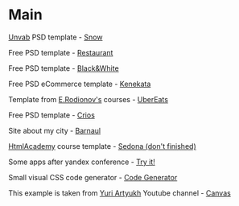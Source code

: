 # Main
[Unvab](http://unvab.com/#home) PSD template - [Snow](https://kadonomaro.github.io/Snow/)

Free PSD template - [Restaurant](https://kadonomaro.github.io/Restaurant/)

Free PSD template - [Black&White](https://kadonomaro.github.io/blackandwhite/)

Free PSD eCommerce template - [Kenekata](https://kadonomaro.github.io/kenakata/)

Template from [E.Rodionov's](https://erodionov.ru/) courses - [UberEats](https://kadonomaro.github.io/uberats-demo-frontend/)

Free PSD template - [Crios](https://kadonomaro.github.io/Crios/)

Site about my city - [Barnaul](https://kadonomaro.github.io/Barnaul-site/)

[HtmlAcademy](https://htmlacademy.ru/) course template - [Sedona (don't finished)](https://kadonomaro.github.io/Sedona/)

Some apps after yandex conference - [Try it!](https://kadonomaro.github.io/it/)

Small visual CSS code generator - [Code Generator](https://kadonomaro.github.io/codegenerator/)

This example is taken from [Yuri Artyukh](https://www.youtube.com/user/flintyara) Youtube channel - [Canvas](https://kadonomaro.github.io/canvas/)
